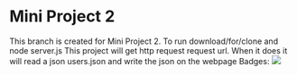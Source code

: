 # Mini Project 2
This branch is created for Mini Project 2. To run download/for/clone and node server.js
This project will get http request request url. When it does it will read a json users.json and write the json on the webpage
Badges:
<a href="https://codeclimate.com/github/LooseEndedPal/Modern-Web-Technologies-Archive/maintainability"><img src="https://api.codeclimate.com/v1/badges/7423b9e695feed0888a7/maintainability" /></a>